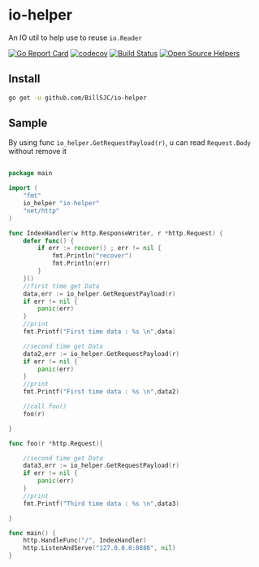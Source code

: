 # io-helper

An IO util to help use to reuse `io.Reader`

[![Go Report Card](https://goreportcard.com/badge/github.com/BillSJC/io-helper)](https://goreportcard.com/report/github.com/BillSJC/io-helper)
[![codecov](https://codecov.io/gh/BillSJC/io-helper/branch/master/graph/badge.svg)](https://codecov.io/gh/BillSJC/io-helper)
[![Build Status](https://travis-ci.com/BillSJC/io-helper.svg?branch=master)](https://travis-ci.com/BillSJC/io-helper)
[![Open Source Helpers](https://www.codetriage.com/billsjc/io-helper/badges/users.svg)](https://www.codetriage.com/billsjc/io-helper)

## Install

```bash
go get -u github.com/BillSJC/io-helper
```

## Sample

By using func `io_helper.GetRequestPayload(r)`, u can read `Request.Body` without remove it

```go

package main

import (
	"fmt"
	io_helper "io-helper"
	"net/http"
)

func IndexHandler(w http.ResponseWriter, r *http.Request) {
	defer func() {
		if err := recover() ; err != nil {
			fmt.Println("recover")
			fmt.Println(err)
		}
	}()
	//first time get Data
	data,err := io_helper.GetRequestPayload(r)
	if err != nil {
		panic(err)
	}
	//print
	fmt.Printf("First time data : %s \n",data)

	//second time get Data
	data2,err := io_helper.GetRequestPayload(r)
	if err != nil {
		panic(err)
	}
	//print
	fmt.Printf("First time data : %s \n",data2)

	//call foo()
	foo(r)

}

func foo(r *http.Request){

	//second time get Data
	data3,err := io_helper.GetRequestPayload(r)
	if err != nil {
		panic(err)
	}
	//print
	fmt.Printf("Third time data : %s \n",data3)

}

func main() {
	http.HandleFunc("/", IndexHandler)
	http.ListenAndServe("127.0.0.0:8888", nil)
}
```
